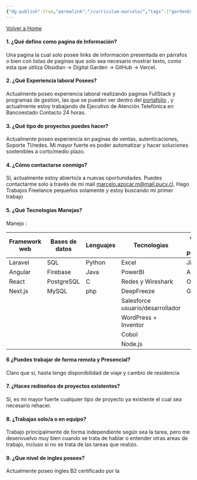 ```yaml
---
{"dg-publish":true,"permalink":"/curriculum-marcelo/","tags":["gardenEntry"]}
---
```



[Volver a Home ](https://webportafoliomazocar.vercel.app/)
#### 1. ¿Qué defino como pagina de Información?

Una pagina la cual solo posee links de información presentada en párrafos o bien con listas de paginas que solo sea necesario mostrar texto, como esta que utiliza Obsidian -> Digital Garden -> GitHub  -> Vercel. 

#### 2. ¿Qué Experiencia laboral Posees?

Actualmente poseo experiencia laboral realizando paginas FullStack y programas de gestion, las que se pueden ver dentro del [portafolio](https://webportafoliomazocar.vercel.app/) , y actualmente estoy trabajando de Ejecutivo de Atención Telefónica en Bancoestado Contacto 24 horas.
#### 3. ¿Qué tipo de proyectos puedes hacer?

Actualmente poseo experiencia en paginas de ventas, autenticaciones, Soporte TI/redes. Mi mayor fuerte es poder automatizar y hacer soluciones sostenibles a corto/medio plazo. 

#### 4. ¿Cómo contactarse conmigo?

Sí, actualmente estoy abierto/a a nuevas oportunidades. Puedes contactarme solo a través de mi mail marcelo.azocar.m@mail.pucv.cl. Hago Trabajos Freelance pequeños solamente y estoy buscando mi primer trabajo

#### 5. ¿Qué Tecnologias Manejas?

Manejo :

| Framework web | Bases de datos | Lenguajes | Tecnologias                      | Gestion de proyectos |
| ------------- | -------------- | --------- | -------------------------------- | -------------------- |
| Laravel       | SQL            | Python    | Excel                            | Jira                 |
| Angular       | Firebase       | Java      | PowerBI                          | Asana                |
| React         | PostgreSQL     | C         | Redes y Wireshark                | Obsidian             |
| Next.js       | MySQL          | php       | DeepFreeze                       | Github               |
|               |                |           | Salesforce usuario/desarrollador |                      |
|               |                |           | WordPress + Inventor             |                      |
|               |                |           | Cobol                            |                      |
|               |                |           | Node.js                          |                      |


#### 6 ¿Puedes trabajar de forma remota y Presencial?

Claro que si, hasta tengo disponibilidad de viaje y cambio de residencia

#### 7. ¿Haces rediseños de proyectos existentes?

Sí, es mi mayor fuerte cualquier tipo de proyecto ya existente el cual sea necesario rehacer.
#### 8. ¿Trabajas solo/a o en equipo?

Trabajo principalmente de forma independiente según sea la tarea, pero me desenvuelvo muy bien cuando se trata de hablar o entender otras areas de trabajo, incluso si no se trata de las tareas que realizo.
#### 9. ¿Que nivel de ingles posees?

Actualmente poseo ingles B2 certificado por la 


